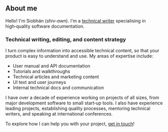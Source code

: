 ## About me

Hello! I'm Siobhán (_shiv-awn_). I'm a <a href="https://en.wikipedia.org/wiki/Technical_writer" target="_blank">technical writer</a> specialising in high&#8209;quality software documentation.

### Technical writing, editing, and content strategy

I turn complex information into accessible technical content, so that your product is easy to understand and use. My areas of expertise include:

* User manual and API documentation
* Tutorials and walkthroughs
* Technical articles and marketing content
* UI text and user journeys
* Internal technical docs and communication

I have over a decade of experience working on projects of all sizes, from major development software to small start&#8209;up tools. I also have experience leading projects, establishing quality processes, mentoring technical writers, and speaking at international conferences.

To explore how I can help you with your project, [get in touch](mailto:hello@fitzgerald-gibson.com)!